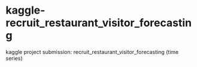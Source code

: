 # kaggle-recruit_restaurant_visitor_forecasting
kaggle project submission: recruit_restaurant_visitor_forecasting (time series)
